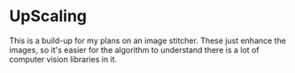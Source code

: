 # UpScaling
This is a build-up for my plans on an image stitcher. These just enhance the images, so it's easier for the algorithm to understand there is a lot of computer vision libraries in it.
